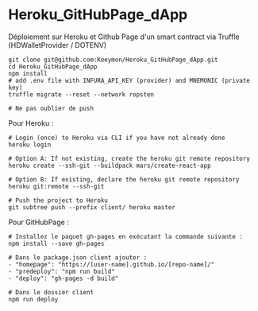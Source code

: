 # Heroku_GitHubPage_dApp
Déploiement sur Heroku et Github Page d'un smart contract via Truffle (HDWalletProvider / DOTENV)


  ```
  git clone git@github.com:Keeymon/Heroku_GitHubPage_dApp.git
  cd Heroku_GitHubPage_dApp
  npm install
  # add .env file with INFURA_API_KEY (provider) and MNEMONIC (private key)
  truffle migrate --reset --network ropsten
  
  # Ne pas oublier de push
  ```


  Pour Heroku :
  ```
  # Login (once) to Heroku via CLI if you have not already done
  heroku login

  # Option A: If not existing, create the heroku git remote repository
  heroku create --ssh-git --buildpack mars/create-react-app

  # Option B: If existing, declare the heroku git remote repository
  heroku git:remote --ssh-git
  
  # Push the project to Heroku
  git subtree push --prefix client/ heroku master
  ```
  
  
  Pour GitHubPage :
  ```
  # Installez le paquet gh-pages en exécutant la commande suivante :
  npm install --save gh-pages
  
  # Dans le package.json client ajouter :
  - "homepage": "https://[user-name].github.io/[repo-name]/"
  - "predeploy": "npm run build"
  - "deploy": "gh-pages -d build"
  
  # Dans le dossier client
  npm run deploy
  ```
